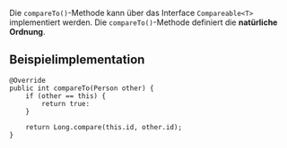 Die `compareTo()`-Methode kann über das Interface `Compareable<T>` implementiert werden.
Die `compareTo()`-Methode definiert die **natürliche Ordnung**.


## Beispielimplementation
```
@Override
public int compareTo(Person other) {
	if (other == this) {
		return true:
	}

	return Long.compare(this.id, other.id);
}
```

